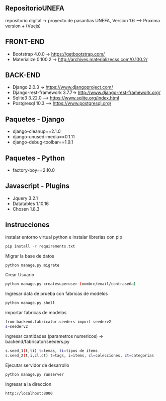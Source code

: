 ## RepositorioUNEFA
repositorio digital -> proyecto de pasantias UNEFA, Version 1.6 --> Proxima version + (Vuejs)

## FRONT-END

* Bootstrap 4.0.0 -> https://getbootstrap.com/
* Materialize 0.100.2 -> http://archives.materializecss.com/0.100.2/


## BACK-END

* Django 2.0.3 -> https://www.djangoproject.com/
* Django-rest-framework 3.7.7-> http://www.django-rest-framework.org/
* Sqlite3 3.22.0 --> https://www.sqlite.org/index.html
* Postgresql 10.3 --> https://www.postgresql.org/

## Paquetes - Django

* django-cleanup==2.1.0
* django-unused-media==0.1.11
* django-debug-toolbar==1.9.1

## Paquetes - Python

* factory-boy==2.10.0 

## Javascript - Plugins

* Jquery 3.2.1
* Datatables 1.10.16
* Chosen 1.8.3

## instrucciones

instalar entorno virtual python e instalar librerias con pip

```bash
pip install -r requirements.txt
```

Migrar la base de datos

```bash
python manage.py migrate
```

Crear Usuario

```bash
python manage.py createsuperuser (nombre/email/contraseña)
```

Ingresar data de prueba con fabricas de modelos 

```bash
python manage.py shell
```

importar fabricas de modelos

```bash
from backend.fabricator.seeders import seederv2
s=seederv2
```

ingresar cantidades (parametros numericos) -> backend/fabricator/seeders.py

```bash
s.seed_1(t,ti) t=temas, ti=tipos de items 
s.seed_2(t,i,cl,ct) t=tags, i=items, cl=colecciones, ct=categorias
```

Ejecutar servidor de desarrollo

```bash
python manage.py runserver
```

Ingresar a la direccion

```bash
http://localhost:8000
```
